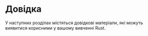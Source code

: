# Довідка

У наступних розділах містяться довідкові матеріали, які можуть виявитися корисними у вашому вивченні Rust.
